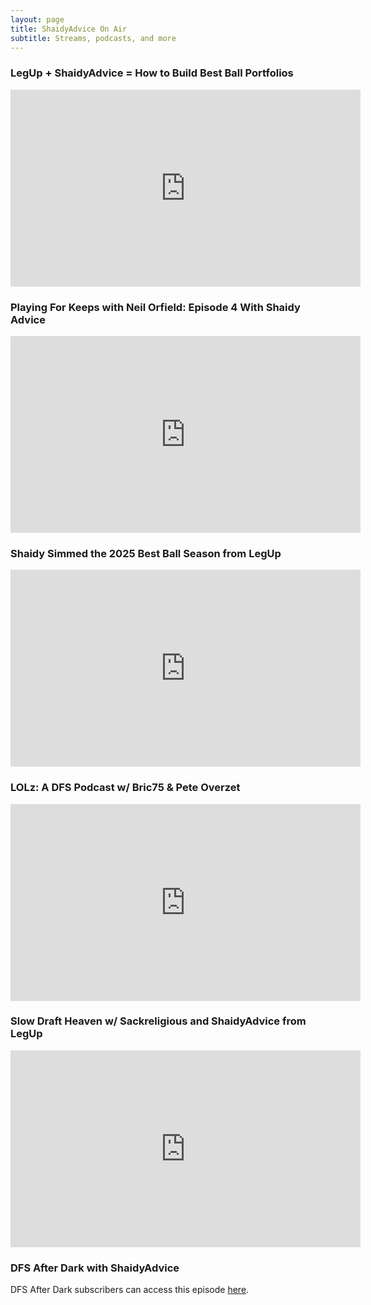 ```yaml
---
layout: page
title: ShaidyAdvice On Air
subtitle: Streams, podcasts, and more  
---
```

<h3>LegUp + ShaidyAdvice = How to Build Best Ball Portfolios</h3>
<iframe width="560" height="315" src="https://www.youtube.com/embed/xmvrcbih4fY?si=T88jsGA2-2PicWeA" title="YouTube video player" frameborder="0" allow="accelerometer; autoplay; clipboard-write; encrypted-media; gyroscope; picture-in-picture; web-share" referrerpolicy="strict-origin-when-cross-origin" allowfullscreen></iframe>

<h3>Playing For Keeps with Neil Orfield: Episode 4 With Shaidy Advice</h3>
<iframe width="560" height="315" src="https://www.youtube.com/embed/poMN7jCwX-k?si=4s1V_cIWmB0G00AP" title="YouTube video player" frameborder="0" allow="accelerometer; autoplay; clipboard-write; encrypted-media; gyroscope; picture-in-picture; web-share" referrerpolicy="strict-origin-when-cross-origin" allowfullscreen></iframe>

<h3>Shaidy Simmed the 2025 Best Ball Season from LegUp</h3>
<iframe width="560" height="315" src="https://www.youtube.com/embed/bj_6RpXsAjU?si=p8mb5EnmMAqHGlYR" title="YouTube video player" frameborder="0" allow="accelerometer; autoplay; clipboard-write; encrypted-media; gyroscope; picture-in-picture; web-share" referrerpolicy="strict-origin-when-cross-origin" allowfullscreen></iframe>


<h3>LOLz: A DFS Podcast w/ Bric75 & Pete Overzet</h3>
<iframe width="560" height="315" src="https://www.youtube.com/embed/76sfKG3_I9c?si=QBWNGZBJK7vlOHKW" title="YouTube video player" frameborder="0" allow="accelerometer; autoplay; clipboard-write; encrypted-media; gyroscope; picture-in-picture; web-share" referrerpolicy="strict-origin-when-cross-origin" allowfullscreen></iframe>

<h3>Slow Draft Heaven w/ Sackreligious and ShaidyAdvice from LegUp</h3>
<iframe width="560" height="315" src="https://www.youtube.com/embed/wgMctx3uBPA?si=wcJ-u3FNaoOf0Aw4" title="YouTube video player" frameborder="0" allow="accelerometer; autoplay; clipboard-write; encrypted-media; gyroscope; picture-in-picture; web-share" referrerpolicy="strict-origin-when-cross-origin" allowfullscreen></iframe>

<h3>DFS After Dark with ShaidyAdvice</h3>
DFS After Dark subscribers can access this episode <a href = "https://www.youtube.com/watch?v=qpNBkGomA0s">here</a>.
